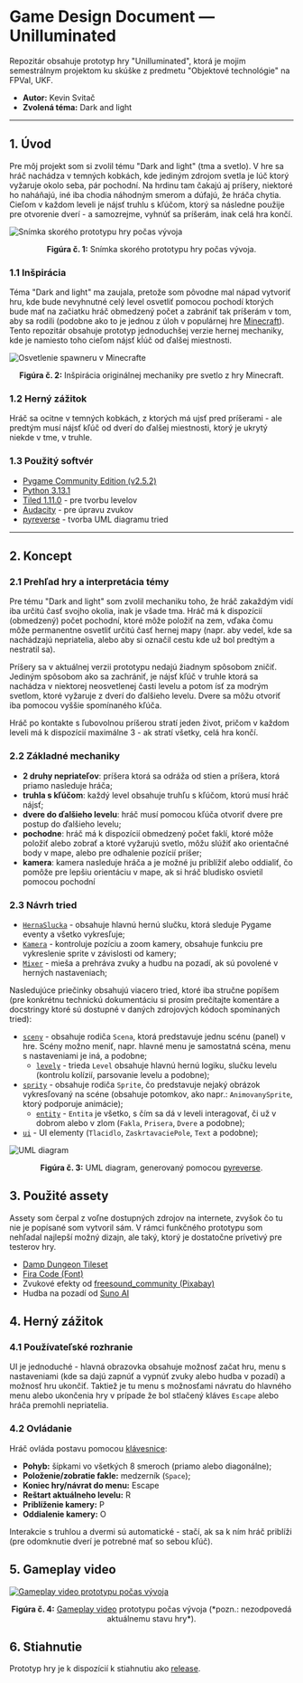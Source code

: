 <!-- markdownlint-disable MD033-->
# Game Design Document –– Unilluminated

Repozitár obsahuje prototyp hry "Unilluminated", ktorá je mojim semestrálnym projektom ku skúške z predmetu "Objektové technológie" na FPVaI, UKF.

- **Autor:** Kevin Svitač
- **Zvolená téma:** Dark and light

---

## 1. Úvod

Pre môj projekt som si zvolil tému "Dark and light" (tma a svetlo). V hre sa hráč nachádza v temných kobkách, kde jediným zdrojom svetla je lúč ktorý vyžaruje okolo seba, pár pochodní. Na hrdinu tam čakajú aj príšery, niektoré ho naháňajú, iné iba chodia náhodným smerom a dúfajú, že hráča chytia. Cieľom v každom leveli je nájsť truhlu s kľúčom, ktorý sa následne použije pre otvorenie dverí - a samozrejme, vyhnúť sa príšerám, inak celá hra končí.

![Snímka skorého prototypu hry počas vývoja](readme/hra.png)

<p align="center"><b>Figúra č. 1:</b> Snímka skorého prototypu hry počas vývoja.</p>

### 1.1 Inšpirácia

Téma "Dark and light" ma zaujala, pretože som pôvodne mal nápad vytvoriť hru, kde bude nevyhnutné celý level osvetliť pomocou pochodí ktorých bude mať na začiatku hráč obmedzený počet a zabrániť tak príšerám v tom, aby sa rodili (podobne ako to je jednou z úloh v populárnej hre [Minecraft](https://minecraft.net)). Tento repozitár obsahuje prototyp jednoduchšej verzie hernej mechaniky, kde je namiesto toho cieľom nájsť kĺúč od ďalšej miestnosti.

![Osvetlenie spawneru v Minecrafte](readme/minecraft.png)

<p align="center"><b>Figúra č. 2:</b> Inšpirácia originálnej mechaniky pre svetlo z hry Minecraft.</p>

### 1.2 Herný zážitok

Hráč sa ocitne v temných kobkách, z ktorých má ujsť pred príšerami - ale predtým musí nájsť kľúč od dverí do ďalšej miestnosti, ktorý je ukrytý niekde v tme, v truhle.

### 1.3 Použitý softvér

- [Pygame Community Edition (v2.5.2)](https://pypi.org/project/pygame-ce/)
- [Python 3.13.1](https://python.org)
- [Tiled 1.11.0](https://thorbjorn.itch.io/tiled) - pre tvorbu levelov
- [Audacity](https://audacityteam.org/) - pre úpravu zvukov
- [pyreverse](https://pylint.readthedocs.io/en/latest/additional_tools/pyreverse/index.html) - tvorba UML diagramu tried

---

## 2. Koncept

### 2.1 Prehľad hry a interpretácia témy

Pre tému "Dark and light" som zvolil mechaniku toho, že hráč zakaždým vidí iba určitú časť svojho okolia, inak je všade tma. Hráč má k dispozícií (obmedzený) počet pochodní, ktoré môže položiť na zem, vďaka čomu môže permanentne osvetliť určitú časť hernej mapy (napr. aby vedel, kde sa nachádzajú nepriatelia, alebo aby si označil cestu kde už bol predtým a nestratil sa).

Príšery sa v aktuálnej verzii prototypu nedajú žiadnym spôsobom zničiť. Jediným spôsobom ako sa zachrániť, je nájsť kľúč v truhle ktorá sa nachádza v niektorej neosvetlenej časti levelu a potom ísť za modrým svetlom, ktoré vyžaruje z dverí do ďalšieho levelu. Dvere sa môžu otvoriť iba pomocou vyššie spomínaného kľúča.

Hráč po kontakte s ľubovolnou príšerou stratí jeden život, pričom v každom leveli má k dispozícií maximálne 3 - ak stratí všetky, celá hra končí.

### 2.2 Základné mechaniky

- **2 druhy nepriateľov**: príšera ktorá sa odráža od stien a príšera, ktorá priamo nasleduje hráča;
- **truhla s kľúčom**: každý level obsahuje truhľu s kľúčom, ktorú musí hráč nájsť;
- **dvere do ďalšieho levelu**: hráč musí pomocou kľúča otvoriť dvere pre postup do ďalšieho levelu;
- **pochodne**: hráč má k dispozícií obmedzený počet faklí, ktoré môže položiť alebo zobrať a ktoré vyžarujú svetlo, môžu slúžiť ako orientačné body v mape, alebo pre odhalenie pozícií príšer;
- **kamera**: kamera nasleduje hráča a je možné ju priblížiť alebo oddialiť, čo pomôže pre lepšiu orientáciu v mape, ak si hráč bludisko osvietil pomocou pochodní

### 2.3 Návrh tried

- [`HernaSlucka`](./triedy/herna_slucka.py) - obsahuje hlavnú hernú slučku, ktorá sleduje Pygame eventy a všetko vykresľuje;
- [`Kamera`](./triedy/kamera.py) - kontroluje pozíciu a zoom kamery, obsahuje funkciu pre vykreslenie sprite v závislosti od kamery;
- [`Mixer`](./triedy/mixer.py) - mieša a prehráva zvuky a hudbu na pozadí, ak sú povolené v herných nastaveniach;

Nasledujúce priečinky obsahujú viacero tried, ktoré iba stručne popíšem (pre konkrétnu technickú dokumentáciu si prosím prečítajte komentáre a docstringy ktoré sú dostupné v daných zdrojových kódoch spomínaných tried):

- [`sceny`](./triedy/sceny/) - obsahuje rodiča `Scena`, ktorá predstavuje jednu scénu (panel) v hre. Scény možno meniť, napr. hlavné menu je samostatná scéna, menu s nastaveniami je iná, a podobne;
  - [`levely`](./triedy/sceny/levely/) - trieda `Level` obsahuje hlavnú hernú logiku, slučku levelu (kontrolu kolízií, parsovanie levelu a podobne);
- [`sprity`](./triedy/sprity/) - obsahuje rodiča `Sprite`, čo predstavuje nejaký obrázok vykresľovaný na scéne (obsahuje potomkov, ako napr.: `AnimovanySprite`, ktorý podporuje animácie);
  - [`entity`](./triedy/sprity/entity/) - `Entita` je všetko, s čím sa dá v leveli interagovať, či už v dobrom alebo v zlom (`Fakla`, `Prisera`, `Dvere` a podobne);
- [`ui`](./triedy/ui/) - UI elementy (`Tlacidlo`, `ZaskrtavaciePole`, `Text` a podobne);

![UML diagram](readme/classes.png)

<p align="center"><b>Figúra č. 3:</b> UML diagram, generovaný pomocou <a href="https://pylint.readthedocs.io/en/latest/additional_tools/pyreverse/index.html">pyreverse</a>.</p>

## 3. Použité assety

Assety som čerpal z voľne dostupných zdrojov na internete, zvyšok čo tu nie je popísané som vytvoril sám. V rámci funkčného prototypu som nehľadal najlepší možný dizajn, ale taký, ktorý je dostatočne prívetivý pre testerov hry.

- [Damp Dungeon Tileset](https://pine-druid.itch.io/damp-dungeon-tileset-and-sprites)
- [Fira Code (Font)](https://github.com/tonsky/FiraCode)
- Zvukové efekty od [freesound_community (Pixabay)](https://pixabay.com/users/46691455)
- Hudba na pozadí od [Suno AI](https://suno.com/)

## 4. Herný zážitok

### 4.1 Používateľské rozhranie

UI je jednoduché - hlavná obrazovka obsahuje možnosť začat hru, menu s nastaveniami (kde sa dajú zapnúť a vypnúť zvuky alebo hudba v pozadí) a možnosť hru ukončiť. Taktiež je tu menu s možnosťami návratu do hlavného menu alebo ukončenia hry v prípade že bol stlačený kláves `Escape` alebo hráča premohli nepriatelia.

### 4.2 Ovládanie

Hráč ovláda postavu pomocou <ins>klávesnice</ins>:

- **Pohyb:** šípkami vo všetkých 8 smeroch (priamo alebo diagonálne);
- **Položenie/zobratie fakle:** medzerník (`Space`);
- **Koniec hry/návrat do menu:** Escape
- **Reštart aktuálneho levelu:** R
- **Priblíženie kamery:** P
- **Oddialenie kamery:** O

Interakcie s truhlou a dvermi sú automatické - stačí, ak sa k ním hráč priblíži (pre odomknutie dverí je potrebné mať so sebou kľúč).

## 5. Gameplay video

[![Gameplay video prototypu počas vývoja](https://img.youtube.com/vi/PRYxeDCJFS4/0.jpg)](https://youtu.be/PRYxeDCJFS4)

<p align="center"><b>Figúra č. 4:</b> <a href="https://youtu.be/PRYxeDCJFS4">Gameplay video</a> prototypu počas vývoja (*pozn.: nezodpovedá aktuálnemu stavu hry*).</p>

## 6. Stiahnutie

Prototyp hry je k dispozícií k stiahnutiu ako [release](https://github.com/SKevo18/ot_pygame_projekt_2024/releases).
